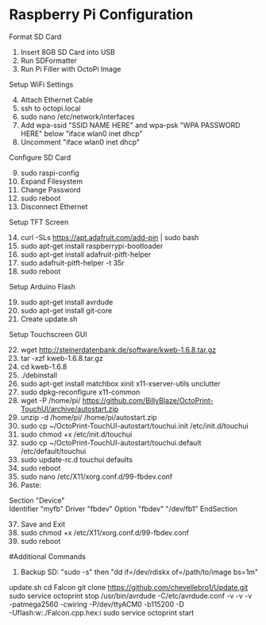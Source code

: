 Raspberry Pi Configuration
==========================

Format SD Card

1. Insert 8GB SD Card into USB
2. Run SDFormatter
3. Run Pi Filler with OctoPi Image

Setup WiFi Settings

4. Attach Ethernet Cable
5. ssh to octopi.local
6. sudo nano /etc/network/interfaces
7. Add wpa-ssid "SSID NAME HERE" and wpa-psk "WPA PASSWORD HERE" below "iface wlan0 inet dhcp"
8. Uncomment "iface wlan0 inet dhcp"

Configure SD Card

9. sudo raspi-config
10. Expand Filesystem
11. Change Password
12. sudo reboot
13. Disconnect Ethernet

Setup TFT Screen

14. curl -SLs https://apt.adafruit.com/add-pin | sudo bash
15. sudo apt-get install raspberrypi-bootloader
16. sudo apt-get install adafruit-pitft-helper
17. sudo adafruit-pitft-helper -t 35r
18. sudo reboot

Setup Arduino Flash

19. sudo apt-get install avrdude
20. sudo apt-get install git-core
21. Create update.sh

Setup Touchscreen GUI

22. wget http://steinerdatenbank.de/software/kweb-1.6.8.tar.gz
23. tar -xzf kweb-1.6.8.tar.gz
24. cd kweb-1.6.8
25. ./debinstall
26. sudo apt-get install matchbox xinit x11-xserver-utils unclutter
27. sudo dpkg-reconfigure x11-common
28. wget -P /home/pi/ https://github.com/BillyBlaze/OctoPrint-TouchUI/archive/autostart.zip
29. unzip -d /home/pi/ /home/pi/autostart.zip
30. sudo cp ~/OctoPrint-TouchUI-autostart/touchui.init /etc/init.d/touchui
31. sudo chmod +x /etc/init.d/touchui
32. sudo cp ~/OctoPrint-TouchUI-autostart/touchui.default /etc/default/touchui
33. sudo update-rc.d touchui defaults
34. sudo reboot
35. sudo nano /etc/X11/xorg.conf.d/99-fbdev.conf
36. Paste:

Section "Device"  
  Identifier "myfb"
  Driver "fbdev"
  Option "fbdev" "/dev/fb1"
EndSection

37. Save and Exit
38. sudo chmod +x /etc/X11/xorg.conf.d/99-fbdev.conf
39. sudo reboot


#Additional Commands
1. Backup SD: "sudo -s" then "dd if=/dev/rdiskx of=/path/to/image bs=1m" 

update.sh
   cd Falcon
   git clone https://github.com/chevellebro1/Update.git
   sudo service octoprint stop
   /usr/bin/avrdude -C/etc/avrdude.conf -v -v -v \
   -patmega2560 -cwiring -P/dev/ttyACM0 -b115200 -D \
   -Uflash:w:./Falcon.cpp.hex:i
   sudo service octoprint start




